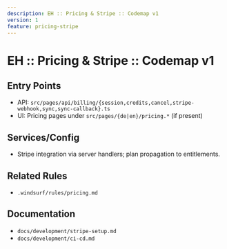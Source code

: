 ```yaml
---
description: EH :: Pricing & Stripe :: Codemap v1
version: 1
feature: pricing-stripe
---
```


# EH :: Pricing & Stripe :: Codemap v1

## Entry Points

- API: `src/pages/api/billing/{session,credits,cancel,stripe-webhook,sync,sync-callback}.ts`
- UI: Pricing pages under `src/pages/{de|en}/pricing.*` (if present)

## Services/Config

- Stripe integration via server handlers; plan propagation to entitlements.

## Related Rules

- `.windsurf/rules/pricing.md`

## Documentation

- `docs/development/stripe-setup.md`
- `docs/development/ci-cd.md`
